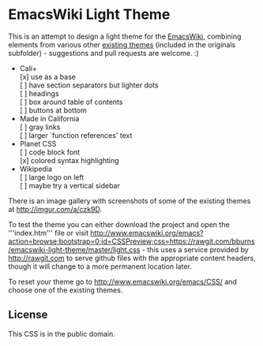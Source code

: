 
EmacsWiki Light Theme
=====================

This is an attempt to design a light theme for the [EmacsWiki](http://emacswiki.org), combining elements from various other [existing themes](http://emacswiki.org/emacs/CSS) (included in the originals subfolder) - suggestions and pull requests are welcome. :)

* Cali+  
 [x] use as a base  
 [ ] have section separators but lighter dots  
 [ ] headings  
 [ ] box around table of contents  
 [ ] buttons at bottom  
* Made in California  
 [ ] gray links  
 [ ] larger `function references' text  
* Planet CSS  
 [ ] code block font  
 [x] colored syntax highlighting  
* Wikipedia  
 [ ] large logo on left  
 [ ] maybe try a vertical sidebar  

There is an image gallery with screenshots of some of the existing themes at http://imgur.com/a/czk9D. 

To test the theme you can either download the project and open the '''index.htm''' file or visit  http://www.emacswiki.org/emacs?action=browse;bootstrap=0;id=CSSPreview;css=https://rawgit.com/bburns/emacswiki-light-theme/master/light.css - this uses a service provided by http://rawgit.com to serve github files with the appropriate content headers, though it will change to a more permanent location later. 

To reset your theme go to http://www.emacswiki.org/emacs/CSS/ and choose one of the existing themes. 


License
-------

This CSS is in the public domain. 

